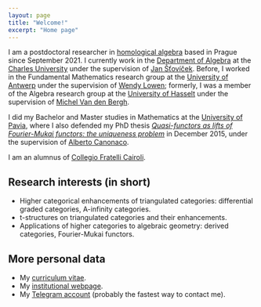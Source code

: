 ```yaml
---
layout: page
title: "Welcome!"
excerpt: "Home page"
---
```


I am a postdoctoral researcher in [homological algebra](https://en.wikipedia.org/wiki/Homological_algebra) based in Prague since September 2021. I currently work in the [Department of Algebra](https://www.mff.cuni.cz/en/faculty/organizational-structure/department?code=301) at the [Charles University](https://cuni.cz/uken-1.html) under the supervision of [Jan Šťovíček](https://www2.karlin.mff.cuni.cz/~stovicek/). Before, I worked in the Fundamental Mathematics research group at the [University of Antwerp](https://www.uantwerpen.be/) under the supervision of [Wendy Lowen](https://win.uantwerpen.be/~wlowen/welcome.html); formerly, I was a member of the Algebra research group at the [University of Hasselt](https://www.uhasselt.be/) under the supervision of [Michel Van den Bergh](http://hardy.uhasselt.be/personal/vdbergh/Members/michel_id.html).

I did my Bachelor and Master studies in Mathematics at the [University of Pavia](https://web.unipv.it/), where I also defended my PhD thesis [*Quasi-functors as lifts of Fourier-Mukai functors: the uniqueness problem*](https://fgenovese1987.github.io/documents/thesis_phd.pdf) in December 2015, under the supervision of [Alberto Canonaco](http://www-dimat.unipv.it/canonaco/).

I am an alumnus of [Collegio Fratelli Cairoli](https://www.collegiocairoli.it/).

## Research interests (in short)
- Higher categorical enhancements of triangulated categories: differential graded categories, A-infinity categories.
- t-structures on triangulated categories and their enhancements.
- Applications of higher categories to algebraic geometry: derived categories, Fourier-Mukai functors.

## More personal data
- My [curriculum vitae](https://fgenovese1987.github.io/documents/cv_eng.pdf).
- My [institutional webpage](https://www.mff.cuni.cz/en/faculty/organizational-structure/people?hdl=14441).
- My [Telegram account](https://t.me/fg_anisama) (probably the fastest way to contact me).
